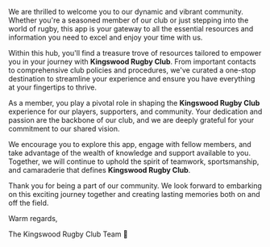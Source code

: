 We are thrilled to welcome you to our dynamic and vibrant community. Whether you're a seasoned member of our club or just stepping into the world of rugby, this app is your gateway to all the essential resources and information you need to excel and enjoy your time with us.

Within this hub, you'll find a treasure trove of resources tailored to empower you in your journey with **Kingswood Rugby Club**. From important contacts to comprehensive club policies and procedures, we've curated a one-stop destination to streamline your experience and ensure you have everything at your fingertips to thrive.

As a member, you play a pivotal role in shaping the **Kingswood Rugby Club** experience for our players, supporters, and community. Your dedication and passion are the backbone of our club, and we are deeply grateful for your commitment to our shared vision.

We encourage you to explore this app, engage with fellow members, and take advantage of the wealth of knowledge and support available to you. Together, we will continue to uphold the spirit of teamwork, sportsmanship, and camaraderie that defines **Kingswood Rugby Club**.

Thank you for being a part of our community. We look forward to embarking on this exciting journey together and creating lasting memories both on and off the field.

Warm regards,

The Kingswood Rugby Club Team 🏉
